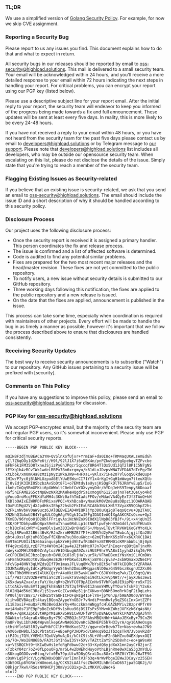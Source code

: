 ### TL;DR

We use a simplified version of [Golang Security Policy](https://golang.org/security).
For example, for now we skip CVE assignment.

### Reporting a Security Bug

Please report to us any issues you find. This document explains how to do that and what to expect in return.

All security bugs in our releases should be reported by email to oss-security@highload.solutions.
This mail is delivered to a small security team.
Your email will be acknowledged within 24 hours, and you'll receive a more detailed response
to your email within 72 hours indicating the next steps in handling your report.
For critical problems, you can encrypt your report using our PGP key (listed below).

Please use a descriptive subject line for your report email.
After the initial reply to your report, the security team will
endeavor to keep you informed of the progress being made towards a fix and full announcement.
These updates will be sent at least every five days.
In reality, this is more likely to be every 24-48 hours.

If you have not received a reply to your email within 48 hours, or you have not heard from the security
team for the past five days please contact us by email to developers@highload.solutions or by Telegram message
to [our support](https://t.me/highload_support).
Please note that developers@highload.solutions list includes all developers, who may be outside our opensource security team.
When escalating on this list, please do not disclose the details of the issue.
Simply state that you're trying to reach a member of the security team.

### Flagging Existing Issues as Security-related

If you believe that an existing issue is security-related, we ask that you send an email to oss-security@highload.solutions.
The email should include the issue ID and a short description of why it should be handled according to this security policy.

### Disclosure Process

Our project uses the following disclosure process:

- Once the security report is received it is assigned a primary handler. This person coordinates the fix and release process.
- The issue is confirmed and a list of affected software is determined.
- Code is audited to find any potential similar problems.
- Fixes are prepared for the two most recent major releases and the head/master revision. These fixes are not yet committed to the public repository.
- To notify users, a new issue without security details is submitted to our GitHub repository.
- Three working days following this notification, the fixes are applied to the public repository and a new release is issued.
- On the date that the fixes are applied, announcement is published in the issue.

This process can take some time, especially when coordination is required with maintainers of other projects.
Every effort will be made to handle the bug in as timely a manner as possible, however it's important that we follow
the process described above to ensure that disclosures are handled consistently.

### Receiving Security Updates
The best way to receive security announcements is to subscribe ("Watch") to our repository.
Any GitHub issues pertaining to a security issue will be prefixed with [security].

### Comments on This Policy
If you have any suggestions to improve this policy, please send an email to oss-security@highload.solutions for discussion.

### PGP Key for oss-security@highload.solutions

We accept PGP-encrypted email, but the majority of the security team are not regular PGP users,
so it's somewhat inconvenient. Please only use PGP for critical security reports.

```
-----BEGIN PGP PUBLIC KEY BLOCK-----

mQINBFzdjYUBEACa3YN+QVSlnXofUjxr+YrmIaF+da0IUq+TRM4aqUXALsemEdGh
yIl7Z6qOOy1d2kPe6t//H9l/92lJ1X7i6aEBK4n/pnPZkwbpy9gGpebgvTZFvcbe
mFhF6k1FM35D8TxneJSjizPyGhJPqcr5qccqf8R64TlQx5Ud1JqT2l8P1C5N7gNS
lEYXq1h4zBCvTWk1wdeLRRPx7Bn6xrgmyu/k61dLoJDvpvWNATVFDA67oTrPgzTW
xtLbbk/xm0mK4a8zMzIpNyz1WkaJW9+4HFXaL+yKlsx7iHe2O7VlGoqS0kdeQup4
1HIw/P7yc0jBlNMLUzpuA6ElYUwESWsnCI71YY1x4rKgI+GqH1mWwgn7tteuXQtb
Zj0vEdjK3IKIOSbzbzAvSbDt8F1+o7EMtdy1eUysjKSQgFkDlT6JRmYvEup5/IoG
iknh/InQq9RmGFKii6pXWWoltC0ebfCwYOXvymyDdr/hYDqJeHS9Tenpy86Doaaf
HGf5nIFAMB2G5ctNpBwzNXR2MAWkeHQgdr5a1xmog0hS125usjnUTet3QeCyo4kd
gVouoOroMcqFFUXdYaMH4c3KWz0afhTmIaAsFFOv/eMdadVA4QyExTJf3TAoQ+kH
lKDlbOAIxEZWRPDFxMRixaVPQC+VxhBcaQ+yNoaUkM0V2m8u8sDBpzi1OQARAQAB
tDxPU1MgU2VjdXJpdHksIEhpZ2hsb2FkIExURCA8b3NzLXNlY3VyaXR5QGhpZ2hs
b2FkLnNvbHV0aW9ucz6JAlQEEwEIAD4WIQRljYp380uKq2g8TeqsQcvu+Qp2TAUC
XN2NhQIbAwUJB4YfgAULCQgHAgYVCgkICwIEFgIDAQIeAQIXgAAKCRCsQcvu+Qp2
TKmED/96YoQoOjD28blFFrigvAsiNcNNZoX9I0dX1lNpD83fBJf+/9i+x4jqUnI5
5XK/DFTDbhpw8kQBpxS9eEuIYnuo0RdLLp1ctNWTlpwfyHn92mGddl/uBdYHUuUk
cjhIQcFaCcWRY+EpamDlv1wmZ83IwBr8Hu5FS+/Msyw1TBvtTRVKW1KoGYMYoXLk
BzIglRPwn821B6s4BvK/RJnZkrmHMBZBfYMf+iSMSYd2yPmfT8wbcAjgjLfQa28U
gbt4u9xslgKjuM83IqwFfEXBnm7su3OouGWqc+62mQTsbnK65zRFnx6GXRXC1BAi
6m9Tm1PU0IiINz66ainquspkXYeHjd9hTwfR3BdFnzBTRRM01cKMFabWbLj8j0p8
fF4g9cxEdiLrzEF7Yz4WY0mI4Cpw4eJZfsHMc07Jn7QxfJhIoq+rqBOtEmTjnxMh
aWeykoXMHlZN4K0ZrAytozVH1D4bugWA9Zuzi9U3F9hrVVABm11yyhd2iSqI6/FR
GcCFOCBW1kEJbzoEguub+BV8LDi8ldljHalvur5k/VFhoDBxniYNsKmiCLVCmDWs
/nF84hCReAOJt0vDGwqHe3E2BFFPbKwdJLRNkjxBY0c/pvaV+JxbWQmaxDZNeIFV
hFcVGp48HNY3qLWZdsQIfT9m1masJFLVuq8Wx7bYs8Et5eFnH7kCDQRc3Y2FARAA
2DJWAxABydyIdCxgFNdqnYyWS46vh2DmLmRMqgasNlD0ozG4S9bszBsgnUI2Xs06
J76kFRh8MMHcu9I4lUKCQzfrA4uHkiOK5wvNCaWP+C6JUYNHsqPwk/ILO3gtQ/Ws
LLf/PW3rJZVOZB+WY8iaYc20l5vukTaVw4qbEi9dtLkJvVpNHt//+jayXU6s3ew1
2X5xdwyAZxaxlnzFaY/Xo/qR+bZhVFC0T9pAECnHv9TVhFGp0JE9ipPGnro5xTIS
LttdAkzv4AuSVTIgWgTkh8nN8t7STJqfPEv0I12nmmYHMUyTYOurkfskF3jY2x6x
8l02NQ4d5KdC3ReV1j51swrGcZCwsWNp51jnEXKwo+B0NM5OmoRrNJgF2iDgLehs
hP00ljU7cB8/1/7kdHZStYaUHICFOFqHzg415FlYm+jpY0nJp/b9BAO0d0/WYnEe
Xjihw8EVBAqzEt4kay1BQonZAypeYnGBJr7vNvdiP+mnRwly5qZSGiInxGvtZZFt
zL1E3osiF+muQxFcM63BeGdJeYXy+MoczkWa4WNggfcHlGAZkMYiv28zpr4PfrK9
mvj4Nu8s71PE9pPpBoZcNDf9v1sHuu96jDSITsPx5YMvvKZWhzJXFKzk6YgAsNH/
MF0G+/qmKJZpCdvtHKpYM1uHX85H81CwWJFfBPthyD8AEQEAAYkCPAQYAQgAJhYh
BGWNinfzS4qraDxN6qxBy+75CnZMBQJc3Y2FAhsMBQkHhh+AAAoJEKxBy+75CnZM
Rn8P/RyL1bhU4Q4WpvmlkepCAwNA0G3QvnKcSZNHEPE5h7H3IyrA/qy16A9eOsgm
sthsHYlo5A5lRIy4wPHkFCClMrMHdKuoS72//qgw+oOrBcwb7Te+Nas+ewhaJ7N9
vAX06vDH9bLl52CPbtats5+eBpePgP3HDPxd7CWHxq9bzJTbzqsTkN7JvoovR2dP
itPJDij7QYLYVEM1t7QxUVpVwAjDi/kCtC9ts5L+V0snF2n3bHZvu04EXdpvxOQI
pG/7Q+/WoI8NU6Bb/FA3tJGYIhSwI3SY+5XV/TAZttZaYSh2SD8vhc+eo+gW9sAN
xa+VESBQCht9+tKIwEwHs1efoRgFdbwwJ2c+33+XydQ6yjdXoX1mn2uyCr82jorZ
xTzbkY04zr7oZ+0fLpouOFg/mrSL4w2bWEhdHuyoVthLBjnRme0wXCaS3g3mYdLG
nSUkogOGOOvvvBtoq/vfx0Eu79piUtw5D8yQSrxLDuz8GxCrVRZ0tYIHb26aTE9G
cDsW/Lg5PjcY/LgVNEWOxDQDFVurlImnlVJFb3q+NrWvPbgeIEWwJDCay/z25SEH
k3bSOXLp8YGRnlkWUmoeL4g/CCK52iAAlfscZNoKMILhBnbCoD657jpa5GQKJj/U
Q8kjgr7kwV/RSosNV9HCPj30mVyiCQ1xg+ZLzMKXVCuBWd+G
=lnt2
-----END PGP PUBLIC KEY BLOCK-----
```
